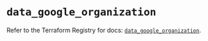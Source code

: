 # `data_google_organization`

Refer to the Terraform Registry for docs: [`data_google_organization`](https://registry.terraform.io/providers/hashicorp/google-beta/6.46.0/docs/data-sources/google_organization).
